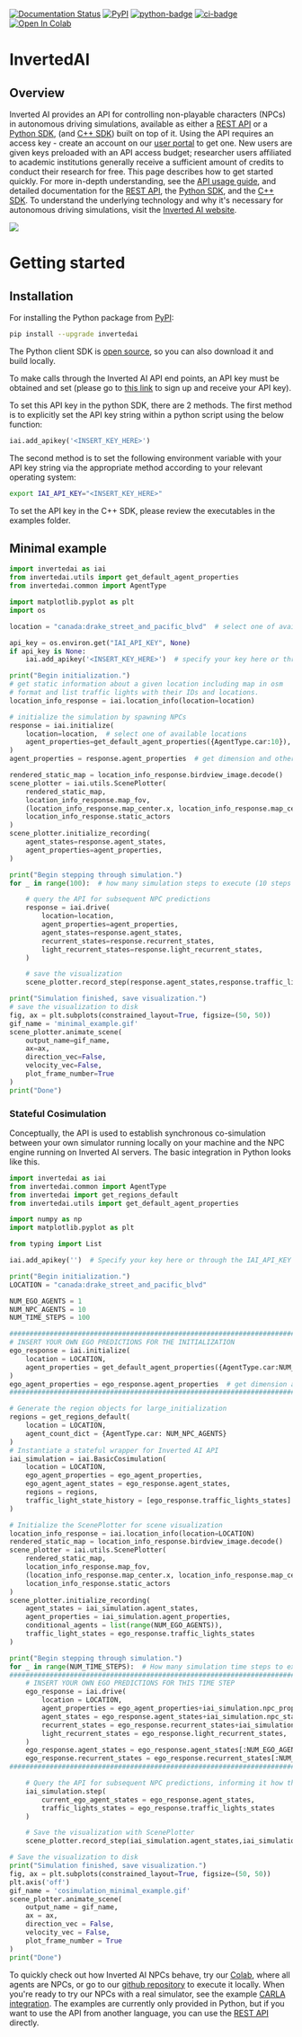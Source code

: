 [pypi-badge]: https://badge.fury.io/py/invertedai.svg
[pypi-link]: https://pypi.org/project/invertedai/
[python-badge]: https://img.shields.io/pypi/pyversions/invertedai.svg?color=%2334D058
[ci-badge]: https://github.com/inverted-ai/invertedai/actions/workflows/CI.yml/badge.svg?branch=master
[colab-badge]: https://colab.research.google.com/assets/colab-badge.svg
[colab-link]: https://colab.research.google.com/github/inverted-ai/invertedai/blob/develop/examples/IAI_full_demo.ipynb
[rest-link]: https://app.swaggerhub.com/apis-docs/InvertedAI/InvertedAI
[examples-link]: https://github.com/inverted-ai/invertedai/tree/master/examples
[website-link]: https://www.inverted.ai/home

[![Documentation Status](https://readthedocs.org/projects/inverted-ai/badge/?version=latest)](https://inverted-ai.readthedocs.io/en/latest/?badge=latest)
[![PyPI][pypi-badge]][pypi-link]
[![python-badge]][pypi-link]
[![ci-badge]](https://github.com/inverted-ai/invertedai/actions/workflows/CI.yml)
[![Open In Colab][colab-badge]][colab-link]

# InvertedAI

## Overview
<!-- start elevator-pitch -->
Inverted AI provides an API for controlling non-playable characters (NPCs) in autonomous driving simulations,
available as either a [REST API][rest-link] or a [Python SDK](https://docs.inverted.ai/en/latest/pythonapi/index.html), (and [C++ SDK](https://docs.inverted.ai/en/latest/cppapi/index.html)) built on top of it. Using the API requires an access key -
create an account on our [user portal](https://www.inverted.ai/portal/login) to get one.  New users are given keys preloaded with an API access budget; researcher users affiliated to academic institutions generally receive a sufficient amount of credits to conduct their research for free.  This page describes how to get started quickly. For more in-depth understanding,
see the [API usage guide](https://docs.inverted.ai/en/latest/userguide.html), and detailed documentation for the [REST API][rest-link],
the [Python SDK](https://docs.inverted.ai/en/latest/pythonapi/index.html), and the [C++ SDK](https://docs.inverted.ai/en/latest/cppapi/index.html).
To understand the underlying technology and why it's necessary for autonomous driving simulations, visit the
[Inverted AI website](https://www.inverted.ai/).
<!-- end elevator-pitch -->

![](docs/images/top_camera.gif)

# Getting started
<!-- start quickstart -->
## Installation
For installing the Python package from [PyPI][pypi-link]:

```bash
pip install --upgrade invertedai
```

The Python client SDK is [open source](https://github.com/inverted-ai/invertedai),
so you can also download it and build locally.

To make calls through the Inverted AI API end points, an API key must be obtained and set (please go to [this link][website-link] to sign up and receive your API key). 

To set this API key in the python SDK, there are 2 methods. The first method is to explicitly set the API key string within a python script using the below function:
``` python
iai.add_apikey('<INSERT_KEY_HERE>')
```
The second method is to set the following environment variable with your API key string via the appropriate method according to your relevant operating system:
```bash
export IAI_API_KEY="<INSERT_KEY_HERE>"
```

To set the API key in the C++ SDK, please review the executables in the examples folder.

## Minimal example

``` python
import invertedai as iai
from invertedai.utils import get_default_agent_properties
from invertedai.common import AgentType

import matplotlib.pyplot as plt
import os

location = "canada:drake_street_and_pacific_blvd"  # select one of available locations

api_key = os.environ.get("IAI_API_KEY", None)
if api_key is None:
    iai.add_apikey('<INSERT_KEY_HERE>')  # specify your key here or through the IAI_API_KEY variable

print("Begin initialization.")
# get static information about a given location including map in osm
# format and list traffic lights with their IDs and locations.
location_info_response = iai.location_info(location=location)

# initialize the simulation by spawning NPCs
response = iai.initialize(
    location=location,  # select one of available locations
    agent_properties=get_default_agent_properties({AgentType.car:10}),  # number of NPCs to spawn
)
agent_properties = response.agent_properties  # get dimension and other attributes of NPCs

rendered_static_map = location_info_response.birdview_image.decode()
scene_plotter = iai.utils.ScenePlotter(
    rendered_static_map,
    location_info_response.map_fov,
    (location_info_response.map_center.x, location_info_response.map_center.y),
    location_info_response.static_actors
)
scene_plotter.initialize_recording(
    agent_states=response.agent_states,
    agent_properties=agent_properties,
)

print("Begin stepping through simulation.")
for _ in range(100):  # how many simulation steps to execute (10 steps is 1 second)

    # query the API for subsequent NPC predictions
    response = iai.drive(
        location=location,
        agent_properties=agent_properties,
        agent_states=response.agent_states,
        recurrent_states=response.recurrent_states,
        light_recurrent_states=response.light_recurrent_states,
    )

    # save the visualization
    scene_plotter.record_step(response.agent_states,response.traffic_lights_states)

print("Simulation finished, save visualization.")
# save the visualization to disk
fig, ax = plt.subplots(constrained_layout=True, figsize=(50, 50))
gif_name = 'minimal_example.gif'
scene_plotter.animate_scene(
    output_name=gif_name,
    ax=ax,
    direction_vec=False,
    velocity_vec=False,
    plot_frame_number=True
)
print("Done")

```


### Stateful Cosimulation
Conceptually, the API is used to establish synchronous co-simulation between your own simulator running locally on
your machine and the NPC engine running on Inverted AI servers. The basic integration in Python looks like this.

```python
import invertedai as iai
from invertedai.common import AgentType
from invertedai import get_regions_default
from invertedai.utils import get_default_agent_properties

import numpy as np
import matplotlib.pyplot as plt

from typing import List

iai.add_apikey('')  # Specify your key here or through the IAI_API_KEY variable

print("Begin initialization.")
LOCATION = "canada:drake_street_and_pacific_blvd"

NUM_EGO_AGENTS = 1
NUM_NPC_AGENTS = 10
NUM_TIME_STEPS = 100

##########################################################################################################
# INSERT YOUR OWN EGO PREDICTIONS FOR THE INITIALIZATION
ego_response = iai.initialize(
    location = LOCATION,
    agent_properties = get_default_agent_properties({AgentType.car:NUM_EGO_AGENTS}),
)
ego_agent_properties = ego_response.agent_properties  # get dimension and other attributes of NPCs
##########################################################################################################

# Generate the region objects for large_initialization
regions = get_regions_default(
    location = LOCATION,
    agent_count_dict = {AgentType.car: NUM_NPC_AGENTS}
)
# Instantiate a stateful wrapper for Inverted AI API
iai_simulation = iai.BasicCosimulation(  
    location = LOCATION,
    ego_agent_properties = ego_agent_properties,
    ego_agent_agent_states = ego_response.agent_states,
    regions = regions,
    traffic_light_state_history = [ego_response.traffic_lights_states]
)

# Initialize the ScenePlotter for scene visualization
location_info_response = iai.location_info(location=LOCATION)
rendered_static_map = location_info_response.birdview_image.decode()
scene_plotter = iai.utils.ScenePlotter(
    rendered_static_map,
    location_info_response.map_fov,
    (location_info_response.map_center.x, location_info_response.map_center.y),
    location_info_response.static_actors
)
scene_plotter.initialize_recording(
    agent_states = iai_simulation.agent_states,
    agent_properties = iai_simulation.agent_properties,
    conditional_agents = list(range(NUM_EGO_AGENTS)),
    traffic_light_states = ego_response.traffic_lights_states
)

print("Begin stepping through simulation.")
for _ in range(NUM_TIME_STEPS):  # How many simulation time steps to execute (10 steps is 1 second)
##########################################################################################################    
    # INSERT YOUR OWN EGO PREDICTIONS FOR THIS TIME STEP
    ego_response = iai.drive(
        location = LOCATION,
        agent_properties = ego_agent_properties+iai_simulation.npc_properties,
        agent_states = ego_response.agent_states+iai_simulation.npc_states,
        recurrent_states = ego_response.recurrent_states+iai_simulation.npc_recurrent_states,
        light_recurrent_states = ego_response.light_recurrent_states,
    )
    ego_response.agent_states = ego_response.agent_states[:NUM_EGO_AGENTS]
    ego_response.recurrent_states = ego_response.recurrent_states[:NUM_EGO_AGENTS]
##########################################################################################################

    # Query the API for subsequent NPC predictions, informing it how the ego vehicle acted
    iai_simulation.step(
        current_ego_agent_states = ego_response.agent_states,
        traffic_lights_states = ego_response.traffic_lights_states
    )

    # Save the visualization with ScenePlotter
    scene_plotter.record_step(iai_simulation.agent_states,iai_simulation.light_states)

# Save the visualization to disk
print("Simulation finished, save visualization.")
fig, ax = plt.subplots(constrained_layout=True, figsize=(50, 50))
plt.axis('off')
gif_name = 'cosimulation_minimal_example.gif'
scene_plotter.animate_scene(
    output_name = gif_name,
    ax = ax,
    direction_vec = False,
    velocity_vec = False,
    plot_frame_number = True
)
print("Done")
```
To quickly check out how Inverted AI NPCs
behave, try our
[Colab](https://colab.research.google.com/github/inverted-ai/invertedai-drive/blob/develop/examples/IAI_full_demo.ipynb),
where all agents are NPCs, or go to our
[github repository](https://github.com/inverted-ai/invertedai/tree/master/examples) to execute it locally.
When you're ready to try our NPCs with a real simulator, see the example [CARLA integration](https://github.com/inverted-ai/invertedai/tree/master/examples/carla).
The examples are currently only provided in Python, but if you want to use the API from another language,
you can use the [REST API][rest-link] directly.

<!-- end quickstart -->
